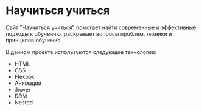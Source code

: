 # Научиться учиться

Сайт "Научиться учиться" помогает найти современные и эффективные подходы к обучению, раскрывает вопросы проблем, техники и принципов обучения.

В данном проекте используются следующие технологии:

- HTML
- CSS
- Flexbox
- Анимации
- :hover
- БЭМ
- Nested
